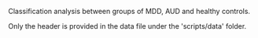 Classification analysis between groups of MDD, AUD and healthy controls.

Only the header is provided in the data file under the 'scripts/data' folder.

